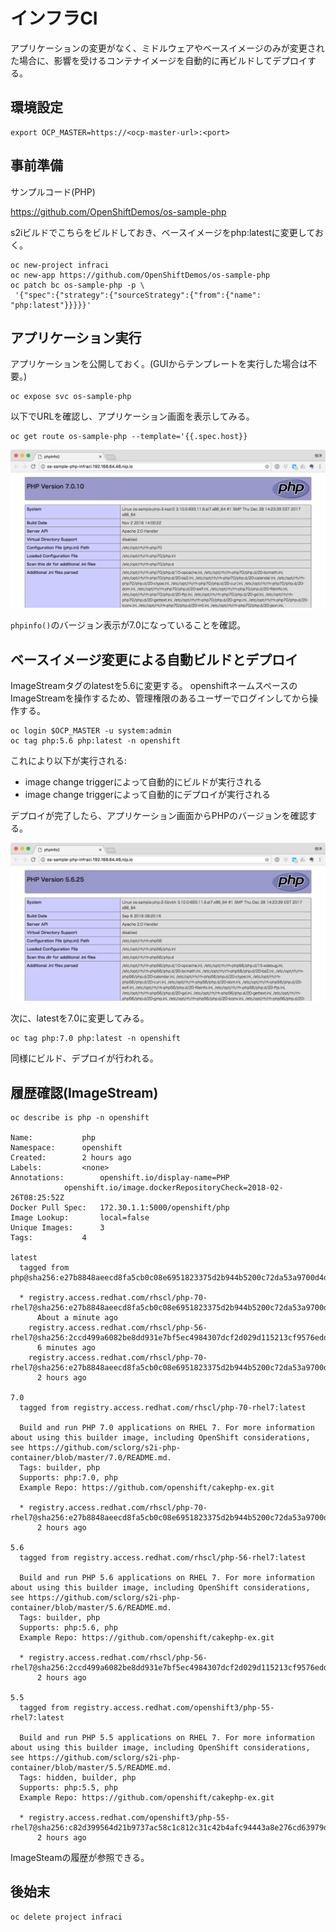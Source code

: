 # インフラCI
アプリケーションの変更がなく、ミドルウェアやベースイメージのみが変更された場合に、影響を受けるコンテナイメージを自動的に再ビルドしてデプロイする。

## 環境設定
```
export OCP_MASTER=https://<ocp-master-url>:<port>
```

## 事前準備
サンプルコード(PHP)

https://github.com/OpenShiftDemos/os-sample-php

s2iビルドでこちらをビルドしておき、ベースイメージをphp:latestに変更しておく。

```
oc new-project infraci
oc new-app https://github.com/OpenShiftDemos/os-sample-php
oc patch bc os-sample-php -p \
 '{"spec":{"strategy":{"sourceStrategy":{"from":{"name": "php:latest"}}}}}'
```

## アプリケーション実行
アプリケーションを公開しておく。(GUIからテンプレートを実行した場合は不要。)
```
oc expose svc os-sample-php
```

以下でURLを確認し、アプリケーション画面を表示してみる。

```
oc get route os-sample-php --template='{{.spec.host}}
```

![infraci_1](infraci_1.png)

`phpinfo()`のバージョン表示が7.0になっていることを確認。


## ベースイメージ変更による自動ビルドとデプロイ
ImageStreamタグのlatestを5.6に変更する。
openshiftネームスペースのImageStreamを操作するため、管理権限のあるユーザーでログインしてから操作する。

```
oc login $OCP_MASTER -u system:admin
oc tag php:5.6 php:latest -n openshift
```

これにより以下が実行される:

- image change triggerによって自動的にビルドが実行される
- image change triggerによって自動的にデプロイが実行される

デプロイが完了したら、アプリケーション画面からPHPのバージョンを確認する。

![infraci_2](infraci_2.png)

次に、latestを7.0に変更してみる。

```
oc tag php:7.0 php:latest -n openshift
```

同様にビルド、デプロイが行われる。

## 履歴確認(ImageStream)

```
oc describe is php -n openshift

Name:			php
Namespace:		openshift
Created:		2 hours ago
Labels:			<none>
Annotations:		openshift.io/display-name=PHP
			openshift.io/image.dockerRepositoryCheck=2018-02-26T08:25:52Z
Docker Pull Spec:	172.30.1.1:5000/openshift/php
Image Lookup:		local=false
Unique Images:		3
Tags:			4

latest
  tagged from php@sha256:e27b8848aeecd8fa5cb0c08e6951823375d2b944b5200c72da53a9700d4d3ddf

  * registry.access.redhat.com/rhscl/php-70-rhel7@sha256:e27b8848aeecd8fa5cb0c08e6951823375d2b944b5200c72da53a9700d4d3ddf
      About a minute ago
    registry.access.redhat.com/rhscl/php-56-rhel7@sha256:2ccd499a6082be8dd931e7bf5ec4984307dcf2d029d115213cf9576eddfbf937
      6 minutes ago
    registry.access.redhat.com/rhscl/php-70-rhel7@sha256:e27b8848aeecd8fa5cb0c08e6951823375d2b944b5200c72da53a9700d4d3ddf
      2 hours ago

7.0
  tagged from registry.access.redhat.com/rhscl/php-70-rhel7:latest

  Build and run PHP 7.0 applications on RHEL 7. For more information about using this builder image, including OpenShift considerations, see https://github.com/sclorg/s2i-php-container/blob/master/7.0/README.md.
  Tags: builder, php
  Supports: php:7.0, php
  Example Repo: https://github.com/openshift/cakephp-ex.git

  * registry.access.redhat.com/rhscl/php-70-rhel7@sha256:e27b8848aeecd8fa5cb0c08e6951823375d2b944b5200c72da53a9700d4d3ddf
      2 hours ago

5.6
  tagged from registry.access.redhat.com/rhscl/php-56-rhel7:latest

  Build and run PHP 5.6 applications on RHEL 7. For more information about using this builder image, including OpenShift considerations, see https://github.com/sclorg/s2i-php-container/blob/master/5.6/README.md.
  Tags: builder, php
  Supports: php:5.6, php
  Example Repo: https://github.com/openshift/cakephp-ex.git

  * registry.access.redhat.com/rhscl/php-56-rhel7@sha256:2ccd499a6082be8dd931e7bf5ec4984307dcf2d029d115213cf9576eddfbf937
      2 hours ago

5.5
  tagged from registry.access.redhat.com/openshift3/php-55-rhel7:latest

  Build and run PHP 5.5 applications on RHEL 7. For more information about using this builder image, including OpenShift considerations, see https://github.com/sclorg/s2i-php-container/blob/master/5.5/README.md.
  Tags: hidden, builder, php
  Supports: php:5.5, php
  Example Repo: https://github.com/openshift/cakephp-ex.git

  * registry.access.redhat.com/openshift3/php-55-rhel7@sha256:c82d399564d21b9737ac58c1c812c31c42b4afc94443a8e276cd63979dde2930
      2 hours ago
```

ImageSteamの履歴が参照できる。

## 後始末
```
oc delete project infraci
```

